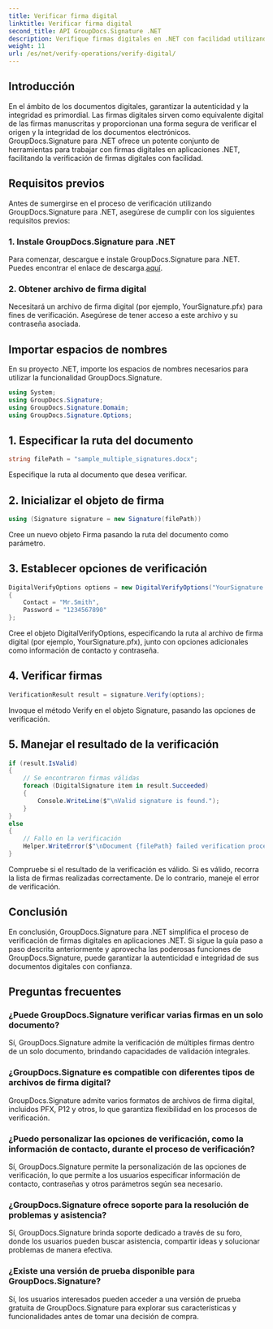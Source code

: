 ```yaml
---
title: Verificar firma digital
linktitle: Verificar firma digital
second_title: API GroupDocs.Signature .NET
description: Verifique firmas digitales en .NET con facilidad utilizando GroupDocs.Signature. Garantice la autenticidad y la integridad de los documentos sin esfuerzo.
weight: 11
url: /es/net/verify-operations/verify-digital/
---
```

## Introducción
En el ámbito de los documentos digitales, garantizar la autenticidad y la integridad es primordial. Las firmas digitales sirven como equivalente digital de las firmas manuscritas y proporcionan una forma segura de verificar el origen y la integridad de los documentos electrónicos. GroupDocs.Signature para .NET ofrece un potente conjunto de herramientas para trabajar con firmas digitales en aplicaciones .NET, facilitando la verificación de firmas digitales con facilidad.
## Requisitos previos
Antes de sumergirse en el proceso de verificación utilizando GroupDocs.Signature para .NET, asegúrese de cumplir con los siguientes requisitos previos:
### 1. Instale GroupDocs.Signature para .NET
 Para comenzar, descargue e instale GroupDocs.Signature para .NET. Puedes encontrar el enlace de descarga.[aquí](https://releases.groupdocs.com/signature/net/).
### 2. Obtener archivo de firma digital
Necesitará un archivo de firma digital (por ejemplo, YourSignature.pfx) para fines de verificación. Asegúrese de tener acceso a este archivo y su contraseña asociada.

## Importar espacios de nombres
En su proyecto .NET, importe los espacios de nombres necesarios para utilizar la funcionalidad GroupDocs.Signature.

```csharp
using System;
using GroupDocs.Signature;
using GroupDocs.Signature.Domain;
using GroupDocs.Signature.Options;
```
## 1. Especificar la ruta del documento
```csharp
string filePath = "sample_multiple_signatures.docx";
```
Especifique la ruta al documento que desea verificar.
## 2. Inicializar el objeto de firma
```csharp
using (Signature signature = new Signature(filePath))
```
Cree un nuevo objeto Firma pasando la ruta del documento como parámetro.
## 3. Establecer opciones de verificación
```csharp
DigitalVerifyOptions options = new DigitalVerifyOptions("YourSignature.pfx")
{
    Contact = "Mr.Smith",
    Password = "1234567890"
};
```
Cree el objeto DigitalVerifyOptions, especificando la ruta al archivo de firma digital (por ejemplo, YourSignature.pfx), junto con opciones adicionales como información de contacto y contraseña.
## 4. Verificar firmas
```csharp
VerificationResult result = signature.Verify(options);
```
Invoque el método Verify en el objeto Signature, pasando las opciones de verificación.
## 5. Manejar el resultado de la verificación
```csharp
if (result.IsValid)
{
    // Se encontraron firmas válidas
    foreach (DigitalSignature item in result.Succeeded)
    {
        Console.WriteLine($"\nValid signature is found.");
    }
}
else
{
    // Fallo en la verificación
    Helper.WriteError($"\nDocument {filePath} failed verification process.");
}
```
Compruebe si el resultado de la verificación es válido. Si es válido, recorra la lista de firmas realizadas correctamente. De lo contrario, maneje el error de verificación.

## Conclusión
En conclusión, GroupDocs.Signature para .NET simplifica el proceso de verificación de firmas digitales en aplicaciones .NET. Si sigue la guía paso a paso descrita anteriormente y aprovecha las poderosas funciones de GroupDocs.Signature, puede garantizar la autenticidad e integridad de sus documentos digitales con confianza.
## Preguntas frecuentes
### ¿Puede GroupDocs.Signature verificar varias firmas en un solo documento?
Sí, GroupDocs.Signature admite la verificación de múltiples firmas dentro de un solo documento, brindando capacidades de validación integrales.
### ¿GroupDocs.Signature es compatible con diferentes tipos de archivos de firma digital?
GroupDocs.Signature admite varios formatos de archivos de firma digital, incluidos PFX, P12 y otros, lo que garantiza flexibilidad en los procesos de verificación.
### ¿Puedo personalizar las opciones de verificación, como la información de contacto, durante el proceso de verificación?
Sí, GroupDocs.Signature permite la personalización de las opciones de verificación, lo que permite a los usuarios especificar información de contacto, contraseñas y otros parámetros según sea necesario.
### ¿GroupDocs.Signature ofrece soporte para la resolución de problemas y asistencia?
Sí, GroupDocs.Signature brinda soporte dedicado a través de su foro, donde los usuarios pueden buscar asistencia, compartir ideas y solucionar problemas de manera efectiva.
### ¿Existe una versión de prueba disponible para GroupDocs.Signature?
Sí, los usuarios interesados pueden acceder a una versión de prueba gratuita de GroupDocs.Signature para explorar sus características y funcionalidades antes de tomar una decisión de compra.